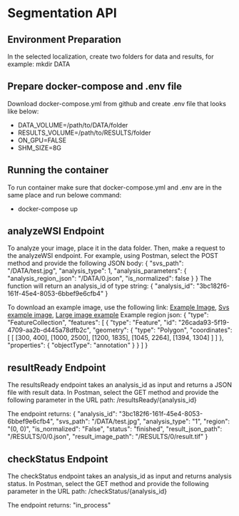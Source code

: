 # Segmentation API

## Environment Preparation
In the selected localization, create two folders for data and results, for example:
mkdir DATA

## Prepare docker-compose and .env file
Download docker-compose.yml from github and create .env file that looks like below:
- DATA_VOLUME=/path/to/DATA/folder
- RESULTS_VOLUME=/path/to/RESULTS/folder 
- ON_GPU=FALSE
- SHM_SIZE=8G 

## Running the container
To run container make sure that docker-compose.yml and .env are in the same place and run belowe command:
- docker-compose up

## analyzeWSI Endpoint
To analyze your image, place it in the data folder. Then, make a request to the analyzeWSI endpoint. For example, using Postman, select the POST method and provide the following JSON body:
{
  "svs_path": "/DATA/test.jpg",
  "analysis_type": 1,
  "analysis_parameters": {
    "analysis_region_json": "/DATA/0.json",
    "is_normalized": false
  }
}
The function will return an analysis_id of type string:
{
    "analysis_id": "3bc182f6-161f-45e4-8053-6bbef9e6cfb4"
}

To download an example image, use the following link: [Example Image](https://tiatoolbox.dcs.warwick.ac.uk/sample_imgs/breast_tissue.jpg), [Svs example image](https://tiatoolbox.dcs.warwick.ac.uk/sample_wsis/wsi4_12k_12k.svs), [Large image example](https://tiatoolbox.dcs.warwick.ac.uk/sample_wsis/CMU-1.ndpi)
Example region json:
{
  "type": "FeatureCollection",
  "features": [
    {
      "type": "Feature",
      "id": "26cada93-5f19-4709-aa2b-d445a78dfb2c",
      "geometry": {
        "type": "Polygon",
        "coordinates": [
          [
            [300, 400],
            [1000, 2500],
            [1200, 1835],
            [1045, 2264],
            [1394, 1304]
          ]
        ]
      },
      "properties": {
        "objectType": "annotation"
      }
    }
  ]
}
## resultReady Endpoint
The resultsReady endpoint takes an analysis_id as input and returns a JSON file with result data. In Postman, select the GET method and provide the following parameter in the URL path:
/resultsReady/{analysis_id}


The endpoint returns:
{
"analysis_id": "3bc182f6-161f-45e4-8053-6bbef9e6cfb4",
"svs_path": "/DATA/test.jpg",
"analysis_type": "1",
"region": "(0, 0)",
"is_normalized": "False",
"status": "finished",
"result_json_path": "/RESULTS/0/0.json",
"result_image_path": "/RESULTS/0/result.tif"
}

## checkStatus Endpoint
The checkStatus endpoint takes an analysis_id as input and returns analysis status. In Postman, select the GET method and provide the following parameter in the URL path:
/checkStatus/{analysis_id}

The endpoint returns:
"in_process"